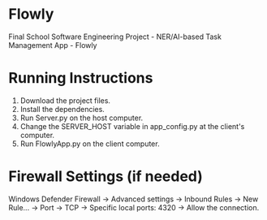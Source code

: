 # Flowly
Final School Software Engineering Project - NER/AI-based Task Management App - Flowly

# Running Instructions
1. Download the project files.
2. Install the dependencies.
3. Run Server.py on the host computer.
4. Change the SERVER_HOST variable in app_config.py at the client's computer.
5. Run FlowlyApp.py on the client computer.

# Firewall Settings (if needed)
Windows Defender Firewall -> Advanced settings -> Inbound Rules -> New Rule... -> Port -> TCP -> Specific local ports: 4320 -> Allow the connection.